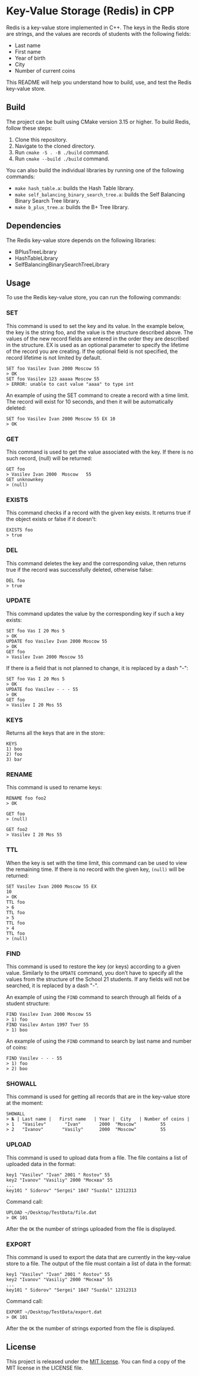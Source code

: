 # Key-Value Storage (Redis) in CPP

Redis is a key-value store implemented in C++. The keys in the Redis store are strings, and the values are records of students with the following fields:
- Last name
- First name
- Year of birth
- City
- Number of current coins

This README will help you understand how to build, use, and test the Redis key-value store.

## Build

The project can be built using CMake version 3.15 or higher. To build Redis, follow these steps:
1. Clone this repository.
2. Navigate to the cloned directory.
3. Run `cmake -S . -B ./build` command.
4. Run `cmake --build ./build` command.

You can also build the individual libraries by running one of the following commands:
- `make hash_table.a`: builds the Hash Table library.
- `make self_balancing_binary_search_tree.a`: builds the Self Balancing Binary Search Tree library.
- `make b_plus_tree.a`: builds the B+ Tree library.

## Dependencies

The Redis key-value store depends on the following libraries:
- BPlusTreeLibrary
- HashTableLibrary
- SelfBalancingBinarySearchTreeLibrary

## Usage

To use the Redis key-value store, you can run the following commands:

### SET

This command is used to set the key and its value. In the example below, the key is the string foo, and the value is the structure described above. The values of the new record fields are entered in the order they are described in the structure. EX is used as an optional parameter to specify the lifetime of the record you are creating. If the optional field is not specified, the record lifetime is not limited by default.
```
SET foo Vasilev Ivan 2000 Moscow 55 
> OK
SET foo Vasilev 123 aaaaa Moscow 55 
> ERROR: unable to cast value "aaaa" to type int 
```
An example of using the SET command to create a record with a time limit. The record will exist for 10 seconds, and then it will be automatically deleted:
```
SET foo Vasilev Ivan 2000 Moscow 55 EX 10 
> OK
```

### GET

This command is used to get the value associated with the key. If there is no such record, (null) will be returned:
```
GET foo
> Vasilev Ivan 2000  Moscow   55 
GET unknownkey
> (null)
```

### EXISTS

This command checks if a record with the given key exists. It returns true if the object exists or false if it doesn't:
```
EXISTS foo
> true
```

### DEL

This command deletes the key and the corresponding value, then returns true if the record was successfully deleted, otherwise false:
```
DEL foo
> true
```

### UPDATE

This command updates the value by the corresponding key if such a key exists:
```
SET foo Vas I 20 Mos 5 
> OK
UPDATE foo Vasilev Ivan 2000 Moscow 55 
> OK
GET foo
> Vasilev Ivan 2000 Moscow 55
```
If there is a field that is not planned to change, it is replaced by a dash "-":
```
SET foo Vas I 20 Mos 5 
> OK
UPDATE foo Vasilev - - - 55
> OK
GET foo
> Vasilev I 20 Mos 55 
```

### KEYS

Returns all the keys that are in the store:
```
KEYS
1) boo
2) foo
3) bar
```

### RENAME

This command is used to rename keys:

```
RENAME foo foo2
> OK

GET foo
> (null)

GET foo2
> Vasilev I 20 Mos 55
```

### TTL

When the key is set with the time limit, this command can be used to view the remaining time. If there is no record with
the given key, `(null)` will be returned:

```
SET Vasilev Ivan 2000 Moscow 55 EX
10
> OK
TTL foo
> 6
TTL foo
> 5
TTL foo
> 4
TTL foo
> (null)
```

### FIND

This command is used to restore the key (or keys) according to a given value. Similarly to the `UPDATE` command, you
don’t have to specify all the values from the structure of the School 21 students. If any fields will not be searched,
it is replaced by a dash "-".

An example of using the `FIND` command to search through all fields of a student structure:

```
FIND Vasilev Ivan 2000 Moscow 55 
> 1) foo
FIND Vasilev Anton 1997 Tver 55
> 1) boo
```

An example of using the `FIND` command to search by last name and number of coins:

```
FIND Vasilev - - - 55
> 1) foo
> 2) boo
```

### SHOWALL

This command is used for getting all records that are in the key-value store at the moment:

```
SHOWALL
> № | Last name |   First name   | Year |  City   | Number of coins |
> 1   "Vasilev"       "Ivan"       2000  "Moscow"         55 
> 2   "Ivanov"       "Vasily"      2000  "Moscow"         55 
```

### UPLOAD

This command is used to upload data from a file. The file contains a list of uploaded data in the format:

```
key1 "Vasilev" "Ivan" 2001 " Rostov" 55
key2 "Ivanov" "Vasiliy" 2000 "Москва" 55 
...
key101 " Sidorov" "Sergei" 1847 "Suzdal" 12312313 
```

Command call:

```
UPLOAD ~/Desktop/TestData/file.dat
> OK 101
```

After the `OK` the number of strings uploaded from the file is displayed.

### EXPORT

This command is used to export the data that are currently in the key-value store to a file. The output of the file must
contain a list of data in the format:

```
key1 "Vasilev" "Ivan" 2001 " Rostov" 55
key2 "Ivanov" "Vasiliy" 2000 "Москва" 55 
...
key101 " Sidorov" "Sergei" 1847 "Suzdal" 12312313 
```

Command call:

```
EXPORT ~/Desktop/TestData/export.dat
> OK 101
```

After the `OK` the number of strings exported from the file is displayed.

## License

This project is released under the [MIT license](LICENSE). You can find a copy of the MIT license in the LICENSE file.
